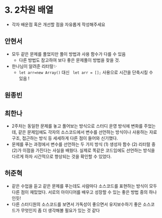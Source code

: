 # 3. 2차원 배열

- 각자 배운점 혹은 개선할 점을 자유롭게 작성해주세요


## 안현서
- 모두 같은 문제를 풀었지만 풀이 방법과 사용 함수가 다를 수 있음
	- 다른 방법도 참고하여 보다 좋은 문제풀이 방법을 찾을 것.
- 한나님이 알려준 리터럴✨
	- `let arr=new Array()` 대신 ` let arr = [];` 사용으로 시간을 단축시킬 수 있음 !

## 원종빈

## 최한나
- 2주차는 동일한 문제를 놓고 풀어보는 방식으로 스터디 운영 방식에 변화를 주었는데, 같은 문제임에도 각자의 소스코드에서 변수를 선언하는 방식이나 사용하는 자료구조, 접근하는 방식 등 세세하게 다른 점이 들어와 신기했다.
- 문제를 푸는 과정에서 변수를 선언하는 두 가지 방식 (1) 생성자 함수 (2) 리터럴 중 (2)가 이점을 가진다는 사실을 배웠다. 실제로 똑같은 코드임에도 선언하는 방식을 다르게 하자 시간적으로 향상되는 것을 확인할 수 있었다.

## 허준혁
- 같은 수업을 듣고 같은 문제를 푸는데도 사람마다 소스코드를 표현하는 방식이 모두 다른 점이 재밌었다. 서로의 아이디어를 배우고 성장할 수 있는 좋은 방법 중의 하나인듯!
- 다른 스터디원의 소스코드를 보면서 가독성이 좋으면서 유지보수하기 좋은 소스코드가 무엇인지 좀 더 생각해볼 필요가 있는 것 같다